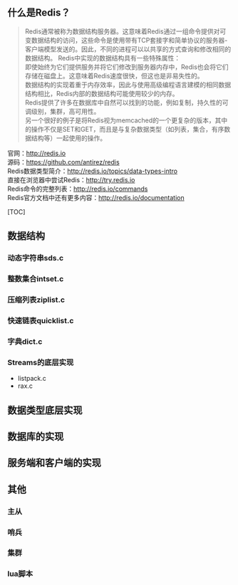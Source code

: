 ## 什么是Redis？  
>Redis通常被称为数据结构服务器。这意味着Redis通过一组命令提供对可变数据结构的访问，这些命令是使用带有TCP套接字和简单协议的服务器-客户端模型发送的。因此，不同的进程可以以共享的方式查询和修改相同的数据结构。 
Redis中实现的数据结构具有一些特殊属性：  
即使始终为它们提供服务并将它们修改到服务器内存中，Redis也会将它们存储在磁盘上。这意味着Redis速度很快，但这也是非易失性的。  
数据结构的实现着重于内存效率，因此与使用高级编程语言建模的相同数据结构相比，Redis内部的数据结构可能使用较少的内存。  
Redis提供了许多在数据库中自然可以找到的功能，例如复制，持久性的可调级别，集群，高可用性。  
另一个很好的例子是将Redis视为memcached的一个更复杂的版本，其中的操作不仅是SET和GET，而且是与复杂数据类型（如列表，集合，有序数据结构等）一起使用的操作。  
 

官网：http://redis.io   
源码：https://github.com/antirez/redis   
Redis数据类型简介：http://redis.io/topics/data-types-intro  
直接在浏览器中尝试Redis：http://try.redis.io  
Redis命令的完整列表：http://redis.io/commands  
Redis官方文档中还有更多内容：http://redis.io/documentation  

[TOC]
## 数据结构
### 动态字符串sds.c

### 整数集合intset.c
### 压缩列表ziplist.c
### 快速链表quicklist.c
### 字典dict.c
### Streams的底层实现
* listpack.c
* rax.c

## 数据类型底层实现

## 数据库的实现

## 服务端和客户端的实现

## 其他

### 主从

### 哨兵

### 集群

### lua脚本





